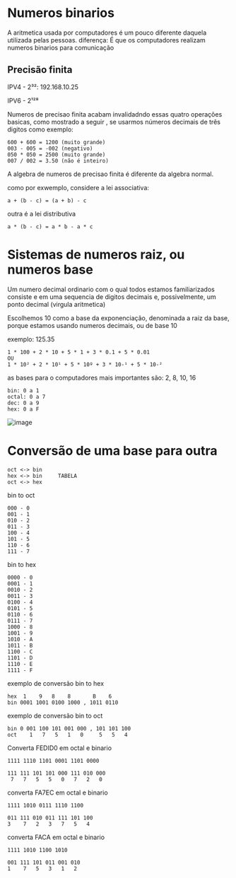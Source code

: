 # Numeros binarios

A aritmetica usada por computadores é um pouco diferente daquela utilizada pelas pessoas.
diferença: É que os computadores realizam numeros binarios para comunicação

## Precisão finita

IPV4 - 2³²: 192.168.10.25

IPV6 - 2¹²⁸

Numeros de precisao finita acabam invalidadndo essas quatro operações basicas, como mostrado a seguir , se usarmos números decimais de três digitos como exemplo:
```
600 + 600 = 1200 (muito grande)
003 - 005 = -002 (negativo)
050 * 050 = 2500 (muito grande)
007 / 002 = 3.50 (não é inteiro)
```

A algebra de numeros de precisao finita é diferente da algebra normal.

como por exwemplo, considere a lei associativa:

```
a + (b - c) = (a + b) - c
```

outra é a lei distributiva 
```
a * (b - c) = a * b - a * c
```

# Sistemas de numeros raiz, ou numeros base

Um numero decimal ordinario com o qual todos estamos familiarizados consiste e em uma sequencia de digitos decimais e, possivelmente, um ponto decimal (virgula aritmetica)

Escolhemos 10 como a base da exponenciação, denominada a raiz da base, porque estamos usando numeros decimais, ou de base 10

exemplo:
125.35

```
1 * 100 + 2 * 10 + 5 * 1 + 3 * 0.1 + 5 * 0.01
OU 
1 * 10² + 2 * 10¹ + 5 * 10º + 3 * 10-¹ + 5 * 10-²
```

as bases para o computadores mais importantes são: 2, 8, 10, 16
```
bin: 0 a 1
octal: 0 a 7
dec: 0 a 9
hex: 0 a F
```
![image](https://github.com/Cestaro0/Fatec-Seguranca-da-Informacao/assets/99103680/b94726f0-81a1-4a19-8dcb-5781fc4ec95e)


# Conversão de uma base para outra
```
oct <-> bin
hex <-> bin     TABELA
oct <-> hex
```

bin to oct
```
000 - 0
001 - 1
010 - 2
011 - 3
100 - 4
101 - 5
110 - 6
111 - 7
```

bin to hex

```
0000 - 0
0001 - 1
0010 - 2
0011 - 3
0100 - 4
0101 - 5
0110 - 6
0111 - 7
1000 - 8
1001 - 9
1010 - A
1011 - B
1100 - C
1101 - D
1110 - E
1111 - F
```

exemplo de conversão bin to hex
```
hex  1    9   8    8       B    6
bin 0001 1001 0100 1000 , 1011 0110
```


exemplo de conversão bin to oct
```
bin 0 001 100 101 001 000 , 101 101 100
oct    1   7   5   1   0     5   5   4
```

Converta FEDID0 em octal e binario

```
1111 1110 1101 0001 1101 0000

111 111 101 101 000 111 010 000
 7   7   5   5   0   7   2   0
```

converta FA7EC em octal e binario
```
1111 1010 0111 1110 1100

011 111 010 011 111 101 100
3    7   2   3   7   5   4
```
converta FACA em octal e binario
```
1111 1010 1100 1010

001 111 101 011 001 010
1    7   5   3   1   2
```
